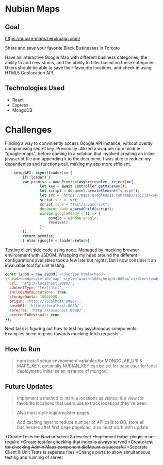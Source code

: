 # Nubian Maps

## Goal

https://nubian-maps.herokuapp.com/

Share and save your favorite Black Businesses in Toronto

Have  an interactive Google Map with different business categories, the ability to add new stores, and the ability to filter based on these categories. Users should be able to save their favourite locations, and check in using HTML5 Geolocation API. 

## Technologies Used

* React 
* Express
* MongoDB

# Challenges

Finding a way to conviniently access Google API instance, without overtly comprimising secret key. Previously utilized a wrapper npm module "google-maps", before coming to a solution that involved creating an inline javascript file and appending it to the document. I was able to reduce my dependenies and functions call, making my app more efficient.

```javascript
    setupAPI: async(loader)=> {
        if(!loader) {
        var promise = new Promise(async(resolve, reject)=>{
                let key = await Controller.getMapsKey();
                let script = document.createElement("script");
                let src = `https://maps.googleapis.com/maps/api/js?key=${key}&libraries=places,geometry&callback=googleReady`
                script.src =  src;
                script.type = "text/javascript";
                document.body.appendChild(script);
                window.googleReady = () => {
                    google = window.google; 
                    resolve();
                };
        });
        return promise;
        } else {google = loader;return}
```

Testing client side code using node. Managed by mocking browser environment with JSDOM. Wrapping my head around the different configurations availables took a few late but nights. But I now consider it an invaluable tool for unit testing. 

```javascript
const jsdom = new JSDOM(`<!doctype html><head>
</head><body><div id="map" style="width:100%;height:800px"></div></body></html>`, {
  url: 'http://localhost:8080/',
  contentType: "text/html",
  includeNodeLocations: true,
  storageQuota: 10000000,
  origin: 'http://localhost:8080/',
  baseURI: 'http://localhost:8080/',
  referrer: 'http://localhost:8080/',
  pretendToBeVisual: true
});
```

Next task is figuring out how to test my asychronous components. Examples seem to point towards mocking fetch requests.

## How to Run
> npm install
setup environment variables for MONGOLAB_URI & MAPS_KEY, optionally NUBIAN_KEY can be set for base user
for local deployment, initialize an instance of 
>mongod

## Future Updates
>Implement a method to mark a locations as visited, & a view for favourite locations that users use to track locations they've been. 

>Also must style login/register pages

>Add caching layer to reduce number of API calls to DB; store all businesnes aftef first page pageload, also must work with update

*~~Create Tests for Navbar select & deselect~~
*~~Implement babel-plugin-react-require~~
*~~Create test for checking that index is always served~~
*~~Create test for checking Admin Maps component.didMount is succesful~~
*Seperate Client & Unit Tests is seperate files
*Change ports to allow simultaneous testing and running of server
